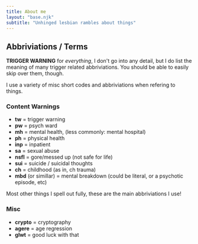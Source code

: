```yaml
---
title: About me
layout: "base.njk"
subtitle: "Unhinged lesbian rambles about things"
---
```


## Abbriviations / Terms

**TRIGGER WARNING** for *everything*, I don't go into any detail, but I do list the meaning of many trigger related abbriviations. You should be able to easily skip over them, though.

I use a variety of misc short codes and abbriviations when refering to things.

### Content Warnings

- **tw** = trigger warning
- **pw** = psych ward
- **mh** = mental health, (less commonly: mental hospital)
- **ph** = physical health
- **inp** = inpatient
- **sa** = sexual abuse
- **nsfl** = gore/messed up (not safe for life)
- **sui** = suicide / suicidal thoughts
- **ch** = childhood (as in, ch trauma)
- **mbd** (or simillar) = mental breakdown (could be literal, or a psychotic episode, etc)

Most other things I spell out fully, these are the main abbriviations I use!

### Misc

- **crypto** = cryptography
- **agere** = age regression
- **glwt** = good luck with that